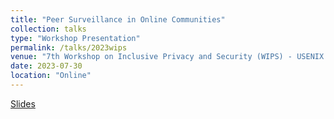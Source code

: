 ```yaml
---
title: "Peer Surveillance in Online Communities"
collection: talks
type: "Workshop Presentation"
permalink: /talks/2023wips
venue: "7th Workshop on Inclusive Privacy and Security (WIPS) - USENIX Symposium on Usable Privacy and Security (SOUPS)"
date: 2023-07-30
location: "Online"
---
```


[Slides](https://kylebeadle.com/files/2023-wips-slides.pdf)
